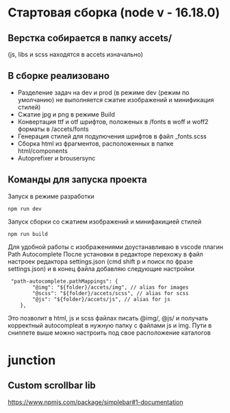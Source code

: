 # Стартовая сборка (node v - 16.18.0)

## Верстка собирается в папку accets/
(js, libs и scss находятся в accets изначально)

## В сборке реализовано

* Разделение задач на dev и prod (в режиме dev (режим по умолчанию) не выполняется сжатие изображений и минификация стилей)
* Cжатие jpg и png в режиме Build
* Конвертация ttf и otf шрифтов, положеных в /fonts в woff и woff2 форматы в /accets/fonts 
* Генерация стилей для подулючения шрифтов в файл _fonts.scss
* Сборка html из фрагментов, расположенных в папке html/components
* Autoprefixer и brousersync

## Команды для запуска проекта
Запуск в режиме разработки
```
npm run dev
```
Запуск сборки со сжатием изображений и минифакицией стилей
```
npm run build
```

Для удобной работы с изображениями доустанавливаю в vscode плагин Path Autocomplete
После установки в редакторе перехожу в файл настроек редактора settings.json (cmd shift p и поиск по фразе settings.json) и в конец файла добавляю следующие настройки

```
 "path-autocomplete.pathMappings": {
        "@img": "${folder}/accets/img", // alias for images
        "@scss": "${folder}/accets/scss", // alias for scss
        "@js": "${folder}/accets/js", // alias for js
    },
```

Это позволит в html, js и scss файлах писать @img/, @js/ и получать корректный autocompleat в нужную папку с файлами js и img. Пути в сниппете выше можно настроить под свое расположение каталогов

# junction
## Custom scrollbar lib
https://www.npmjs.com/package/simplebar#1-documentation
